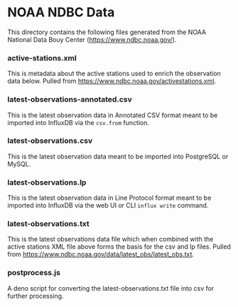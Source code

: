 # NOAA NDBC Data

This directory contains the following files generated from the NOAA National Data Bouy Center (https://www.ndbc.noaa.gov/).

### active-stations.xml
This is metadata about the active stations used to enrich the observation data below. Pulled from https://www.ndbc.noaa.gov/activestations.xml.

### latest-observations-annotated.csv
This is the latest observation data in Annotated CSV format meant to be imported into InfluxDB via the `csv.from` function.

### latest-observations.csv
This is the latest observation data meant to be imported into PostgreSQL or MySQL.

### latest-observations.lp
This is the latest observation data in Line Protocol format meant to be imported into InfluxDB via the web UI or CLI `influx write` command.

### latest-observations.txt
This is the latest observations data file which when combined with the active stations XML file above forms the basis for the csv and lp files. Pulled from https://www.ndbc.noaa.gov/data/latest_obs/latest_obs.txt.

### postprocess.js
A deno script for converting the latest-observations.txt file into csv for further processing.